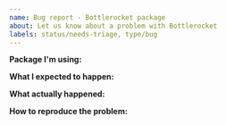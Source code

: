 ```yaml
---
name: Bug report - Bottlerocket package
about: Let us know about a problem with Bottlerocket
labels: status/needs-triage, type/bug
---
```


<!--
Tips:
- Please search for similar issues, including closed issues.
- Please include details about the environment you're running in.
- Please include any error messages you received, with any required context.
-->

**Package I'm using:**



**What I expected to happen:**



**What actually happened:**



**How to reproduce the problem:**


